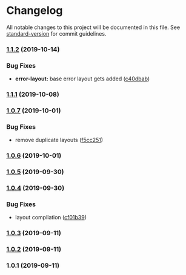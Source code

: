# Changelog

All notable changes to this project will be documented in this file. See [standard-version](https://github.com/conventional-changelog/standard-version) for commit guidelines.

### [1.1.2](https://github.com/russmediadigital/nuxt-theme-builder/compare/v1.1.1...v1.1.2) (2019-10-14)


### Bug Fixes

* **error-layout:** base error layout gets added ([c40dbab](https://github.com/russmediadigital/nuxt-theme-builder/commit/c40dbab))

### [1.1.1](https://github.com/russmediadigital/nuxt-theme-builder/compare/v1.0.7...v1.1.1) (2019-10-08)

### [1.0.7](https://github.com/russmediadigital/nuxt-theme-builder/compare/v1.0.6...v1.0.7) (2019-10-01)


### Bug Fixes

* remove duplicate layouts ([f5cc251](https://github.com/russmediadigital/nuxt-theme-builder/commit/f5cc251))

### [1.0.6](https://github.com/russmediadigital/nuxt-theme-builder/compare/v1.0.5...v1.0.6) (2019-10-01)

### [1.0.5](https://github.com/russmediadigital/nuxt-theme-builder/compare/v1.0.4...v1.0.5) (2019-09-30)

### [1.0.4](https://github.com/russmediadigital/nuxt-theme-builder/compare/v1.0.3...v1.0.4) (2019-09-30)


### Bug Fixes

* layout compilation ([cf01b39](https://github.com/russmediadigital/nuxt-theme-builder/commit/cf01b39))

### [1.0.3](https://github.com/russmediadigital/nuxt-theme-builder/compare/v1.0.2...v1.0.3) (2019-09-11)

### [1.0.2](https://github.com/russmediadigital/nuxt-theme-builder/compare/v1.0.1...v1.0.2) (2019-09-11)

### 1.0.1 (2019-09-11)
